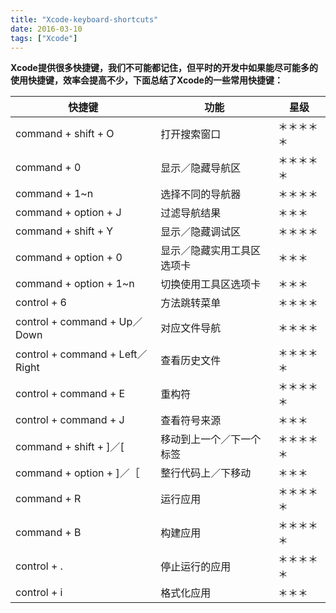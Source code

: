 ```yaml
---
title: "Xcode-keyboard-shortcuts"
date: 2016-03-10
tags: ["Xcode"]
---
```


**Xcode提供很多快捷键，我们不可能都记住，但平时的开发中如果能尽可能多的使用快捷键，效率会提高不少，下面总结了Xcode的一些常用快捷键：**

|快捷键	|功能|	星级|
-|-|-
command + shift + O|	打开搜索窗口|	＊＊＊＊＊
command + 0	|显示／隐藏导航区|	＊＊＊＊＊
command + 1~n	|选择不同的导航器	|＊＊＊＊
command + option + J|	过滤导航结果|	＊＊＊
command + shift + Y|	显示／隐藏调试区|	＊＊＊＊
command + option + 0|	显示／隐藏实用工具区选项卡|	＊＊＊
command + option + 1~n|	切换使用工具区选项卡|	＊＊＊
control + 6|	方法跳转菜单|	＊＊＊＊
control + command + Up／Down|	对应文件导航	|＊＊＊＊
control + command + Left／Right	|查看历史文件|＊＊＊＊＊
control + command + E	|重构符	|＊＊＊＊＊
control + command + J	|查看符号来源|	＊＊＊
command + shift + ]／[|	移动到上一个／下一个标签|	＊＊＊＊＊
command + option + ]／［	|整行代码上／下移动	|＊＊＊
command + R	|运行应用	|＊＊＊＊＊
command + B	|构建应用	|＊＊＊＊＊
control + .	|停止运行的应用|	＊＊＊＊＊
control + i	|格式化应用	|＊＊＊